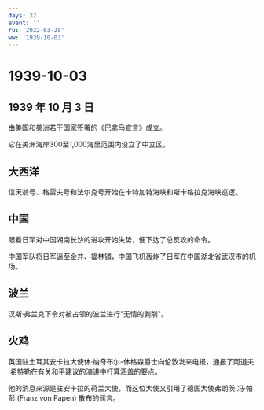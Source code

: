 ```yaml
---
days: 32
event: ''
ru: '2022-03-28'
ww: '1939-10-03'
---
```


# 1939-10-03

## 1939 年 10 月 3 日

由美国和美洲若干国家签署的《巴拿马宣言》成立。

它在美洲海岸300至1,000海里范围内设立了中立区。

## 大西洋

信天翁号、格雷夫号和法尔克号开始在卡特加特海峡和斯卡格拉克海峡巡逻。

## 中国

眼看日军对中国湖南长沙的进攻开始失势，便下达了总反攻的命令。

中国军队将日军逼至金井、福林铺，中国飞机轰炸了日军在中国湖北省武汉市的机场。

## 波兰

汉斯·弗兰克下令对被占领的波兰进行"无情的剥削"。

## 火鸡

英国驻土耳其安卡拉大使休·纳奇布尔-休格森爵士向伦敦发来电报，通报了阿道夫·希特勒在有关和平建议的演讲中打算涵盖的要点。

他的消息来源是驻安卡拉的荷兰大使，而这位大使又引用了德国大使弗朗茨·冯·帕彭
(Franz von Papen) 散布的谣言。